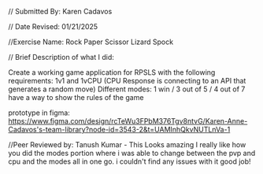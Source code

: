 // Submitted By: Karen Cadavos

// Date Revised: 01/21/2025

//Exercise Name: Rock Paper Scissor Lizard Spock 

// Brief Description of what I did:

Create a working game application for RPSLS with the following requirements:
1v1 and 1vCPU (CPU Response is connecting to an API that generates a random move)
Different modes: 1 win / 3 out of 5 / 4 out of 7
have a way to show the rules of the game

prototype in figma: https://www.figma.com/design/rcTeWu3FPbM376Tgv8ntvG/Karen-Anne-Cadavos's-team-library?node-id=3543-2&t=UAMInhQkvNUTLnVa-1

//Peer Reviewed by: Tanush Kumar - This Looks amazing I really like how you did the modes portion where i was able to change between the pvp and cpu and the modes all in one go. i couldn't find any issues with it good job!
